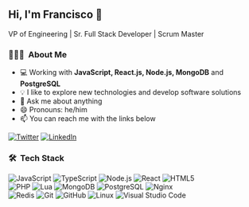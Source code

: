 ## Hi, I'm Francisco 👋
VP of Engineering | Sr. Full Stack Developer | Scrum Master

### 👨🏻‍💻 &nbsp;About Me
- 💻 Working with <b>JavaScript, React.js, Node.js, MongoDB</b> and <b>PostgreSQL</b>
- 💡 I like to explore new technologies and develop software solutions
- 💬 Ask me about anything
- 😄 Pronouns: he/him
- 📫 You can reach me with the links below

[![Twitter](https://img.shields.io/badge/-TWITTER-2CA5E0?style=for-the-badge&logo=twitter&logoColor=white)](https://t.me/kiskonr)
[![LinkedIn](https://img.shields.io/badge/-LINKEDIN-0077B5?style=for-the-badge&logo=linkedin&logoColor=white)](https://www.linkedin.com/in/franciscomnavajas/)

### 🛠 &nbsp;Tech Stack

![JavaScript](https://img.shields.io/badge/-JavaScript-333333?style=flat&logo=javascript)
![TypeScript](https://img.shields.io/badge/-TypeScript-333333?style=flat&logo=typescript)
![Node.js](https://img.shields.io/badge/-Node.js-333333?style=flat&logo=node.js)
![React](https://img.shields.io/badge/-React-333333?style=flat&logo=react)
![HTML5](https://img.shields.io/badge/-HTML5-333333?style=flat&logo=html5) \
![PHP](https://img.shields.io/badge/-PHP-333333?style=flat&logo=php)
![Lua](https://img.shields.io/badge/-Lua-333333?style=flat&logo=lua)
![MongoDB](https://img.shields.io/badge/-MongoDB-333333?style=flat&logo=mongodb)
![PostgreSQL](https://img.shields.io/badge/-PostgreSQL-333333?style=flat&logo=postgresql)
![Nginx](https://img.shields.io/badge/-Nginx-333333?style=flat&logo=nginx) \
![Redis](https://img.shields.io/badge/-Redis-333333?style=flat&logo=redis)
![Git](https://img.shields.io/badge/-Git-333333?style=flat&logo=git)
![GitHub](https://img.shields.io/badge/-GitHub-333333?style=flat&logo=github)
![Linux](https://img.shields.io/badge/-Linux-222222?style=flat&logo=linux&logoColor=FCC624)
![Visual Studio Code](https://img.shields.io/badge/-Visual%20Studio%20Code-333333?style=flat&logo=visual-studio-code&logoColor=007ACC)

<!--
**kiskonr/kiskonr** is a ✨ _special_ ✨ repository because its `README.md` (this file) appears on your GitHub profile.

Here are some ideas to get you started:

- 🔭 I’m currently working on ...
- 🌱 I’m currently learning ...
- 👯 I’m looking to collaborate on ...
- 🤔 I’m looking for help with ...
- 💬 Ask me about ...
- 📫 How to reach me: ...
- 😄 Pronouns: ...
- ⚡ Fun fact: ...
-->
